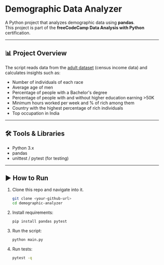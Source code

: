# Demographic Data Analyzer

A Python project that analyzes demographic data using **pandas**.  
This project is part of the **freeCodeCamp Data Analysis with Python** certification.

---

## 📊 Project Overview
The script reads data from the [adult dataset](https://archive.ics.uci.edu/ml/datasets/adult) (census income data) and calculates insights such as:
- Number of individuals of each race  
- Average age of men  
- Percentage of people with a Bachelor's degree  
- Percentage of people with and without higher education earning >50K  
- Minimum hours worked per week and % of rich among them  
- Country with the highest percentage of rich individuals  
- Top occupation in India  

---

## 🛠️ Tools & Libraries
- Python 3.x  
- pandas  
- unittest / pytest (for testing)


---

## ▶️ How to Run
1. Clone this repo and navigate into it.
   ```bash
   git clone <your-github-url>
   cd demographic-analyzer
2. Install requirements:
   ```bash
   pip install pandas pytest
3. Run the script:
   ```bash
   python main.py
4. Run tests:
   ```bash
   pytest -q
